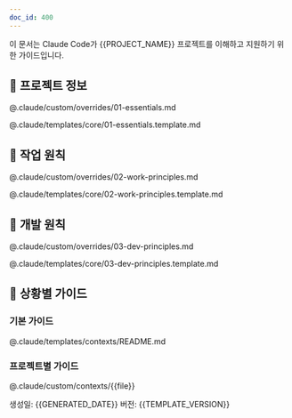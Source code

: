 ```yaml
---
doc_id: 400
---
```


이 문서는 Claude Code가 {{PROJECT_NAME}} 프로젝트를 이해하고 지원하기 위한 가이드입니다.

## 🎯 프로젝트 정보
<!-- if:exists custom/overrides/01-essentials.md -->
@.claude/custom/overrides/01-essentials.md
<!-- else -->
@.claude/templates/core/01-essentials.template.md
<!-- endif -->

## 🌟 작업 원칙
<!-- if:exists custom/overrides/02-work-principles.md -->
@.claude/custom/overrides/02-work-principles.md
<!-- else -->
@.claude/templates/core/02-work-principles.template.md
<!-- endif -->

## 📐 개발 원칙
<!-- if:exists custom/overrides/03-dev-principles.md -->
@.claude/custom/overrides/03-dev-principles.md
<!-- else -->
@.claude/templates/core/03-dev-principles.template.md
<!-- endif -->

## 🔧 상황별 가이드
### 기본 가이드
@.claude/templates/contexts/README.md

### 프로젝트별 가이드
<!-- for:file in custom/contexts/*.md -->
@.claude/custom/contexts/{{file}}
<!-- endfor -->

생성일: {{GENERATED_DATE}}
버전: {{TEMPLATE_VERSION}}

